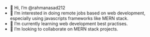 - 👋 Hi, I’m @rahmanasad212
- 👀 I’m interested in doing remote jobs based on web development, especially using javascripts frameworks like MERN stack.
- 🌱 I’m currently learning web development best practises.
- 💞️ I’m looking to collaborate on MERN stack projects.

<!---
rahmanasad212/rahmanasad212 is a ✨ special ✨ repository because its `README.md` (this file) appears on your GitHub profile.
You can click the Preview link to take a look at your changes.
--->
